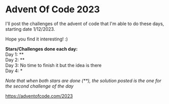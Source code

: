 # Advent Of Code 2023

I'll post the challenges of the advent of code that I'm able to do these days, starting date 1/12/2023.

Hope you find it interesting! :)

**Stars/Challenges done each day:**\
Day 1: **\
Day 2: **\
Day 3: No time to finish it but the idea is there\
Day 4: *

*Note that when both stars are done (**), the solution posted is the one for the second challenge of the day*


https://adventofcode.com/2023
